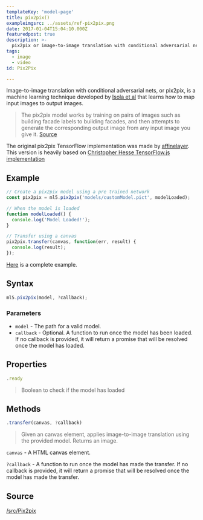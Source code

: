 ```yaml
---
templateKey: 'model-page'
title: pix2pix()
exampleimgsrc: ../assets/ref-pix2pix.png
date: 2017-01-04T15:04:10.000Z
featuredpost: true
description: >-
  pix2pix or image-to-image translation with conditional adversarial nets.
tags:
  - image
  - video
id: Pix2Pix

---
```


Image-to-image translation with conditional adversarial nets, or pix2pix, is a machine learning technique developed by
[Isola et al](https://github.com/phillipi/pix2pix) that learns how to map input images to output images.

> The pix2pix model works by training on pairs of images such as building facade labels to building facades, and then attempts to generate the corresponding output image from any input image you give it. [Source](https://affinelayer.com/pixsrv/)

The original pix2pix TensorFlow implementation was made by [affinelayer](https://github.com/affinelayer/pix2pix-tensorflow).
This version is heavily based on [Christopher Hesse TensorFlow.js implementation](https://github.com/affinelayer/pix2pix-tensorflow/tree/master/server)

## Example

```javascript
// Create a pix2pix model using a pre trained network
const pix2pix = ml5.pix2pix('models/customModel.pict', modelLoaded);

// When the model is loaded
function modelLoaded() {
  console.log('Model Loaded!');
}

// Transfer using a canvas
pix2pix.transfer(canvas, function(err, result) {
  console.log(result);
});
```

[Here](https://github.com/ml5js/ml5-examples/blob/master/p5js/Pix2Pix/Pix2Pix_callback/sketch.js) is a complete example.

## Syntax
  ```javascript
  ml5.pix2pix(model, ?callback);
  ```

### Parameters

  - `model` - The path for a valid model.
  - `callback` - Optional. A function to run once the model has been loaded. If no callback is provided, it will return a promise that will be resolved once the model has loaded.

## Properties

  ```javascript
  .ready
  ```
  > Boolean to check if the model has loaded

## Methods

  ```javascript
  .transfer(canvas, ?callback)
  ```
  > Given an canvas element, applies image-to-image translation using the provided model. Returns an image.

  `canvas` -  A HTML canvas element.

  `?callback` - A function to run once the model has made the transfer. If no callback is provided, it will return a promise that will be resolved once the model has made the transfer.

## Source

[/src/Pix2pix](https://github.com/ml5js/ml5-library/tree/master/src/Pix2pix)
